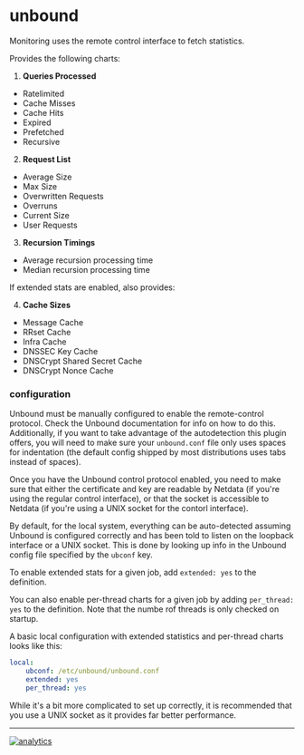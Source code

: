 # unbound

Monitoring uses the remote control interface to fetch statistics.

Provides the following charts:

1. **Queries Processed**
 * Ratelimited
 * Cache Misses
 * Cache Hits
 * Expired
 * Prefetched
 * Recursive

2. **Request List**
 * Average Size
 * Max Size
 * Overwritten Requests
 * Overruns
 * Current Size
 * User Requests

3. **Recursion Timings**
 * Average recursion processing time
 * Median recursion processing time

If extended stats are enabled, also provides:

4. **Cache Sizes**
 * Message Cache
 * RRset Cache
 * Infra Cache
 * DNSSEC Key Cache
 * DNSCrypt Shared Secret Cache
 * DNSCrypt Nonce Cache

### configuration

Unbound must be manually configured to enable the remote-control protocol.
Check the Unbound documentation for info on how to do this.  Additionally,
if you want to take advantage of the autodetection this plugin offers,
you will need to make sure your `unbound.conf` file only uses spaces for
indentation (the default config shipped by most distributions uses tabs
instead of spaces).

Once you have the Unbound control protocol enabled, you need to make sure
that either the certificate and key are readable by Netdata (if you're
using the regular control interface), or that the socket is accessible
to Netdata (if you're using a UNIX socket for the contorl interface).

By default, for the local system, everything can be auto-detected
assuming Unbound is configured correctly and has been told to listen
on the loopback interface or a UNIX socket.  This is done by looking
up info in the Unbound config file specified by the `ubconf` key.

To enable extended stats for a given job, add `extended: yes` to the
definition.

You can also enable per-thread charts for a given job by adding
`per_thread: yes` to the definition.  Note that the numbe rof threads
is only checked on startup.

A basic local configuration with extended statistics and per-thread
charts looks like this:

```yaml
local:
    ubconf: /etc/unbound/unbound.conf
    extended: yes
    per_thread: yes
```

While it's a bit more complicated to set up correctly, it is recommended
that you use a UNIX socket as it provides far better performance.

---

[![analytics](https://www.google-analytics.com/collect?v=1&aip=1&t=pageview&_s=1&ds=github&dr=https%3A%2F%2Fgithub.com%2Fnetdata%2Fnetdata&dl=https%3A%2F%2Fmy-netdata.io%2Fgithub%2Fcollectors%2Fpython.d.plugin%2Funbound%2FREADME&_u=MAC~&cid=5792dfd7-8dc4-476b-af31-da2fdb9f93d2&tid=UA-64295674-3)]()
